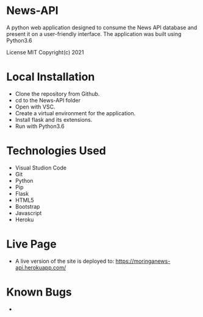 # News-API

A python web application designed to consume the News API database and present it on a user-friendly interface. The application was built using Python3.6

License MIT Copyright(c) 2021

# Local Installation

<ul>
    <li> Clone the repository from Github.</li>
    <li> cd to the News-API folder</li>
    <li> Open with VSC.</li>
    <li> Create a virtual environment for the application.</li>
    <li> Install flask and its extensions.</li>
    <li> Run with Python3.6</li>
</ul>

# Technologies Used

<ul>
    <li> Visual Studion Code </li>
    <li> Git </li>
    <li> Python </li>
    <li> Pip </li>
    <li> Flask </li>
    <li> HTML5 </li>
    <li> Bootstrap </li>
    <li> Javascript </li>
    <li> Heroku </li>
</ul>

# Live Page

- A live version of the site is deployed to: https://moringanews-api.herokuapp.com/

# Known Bugs

- 
